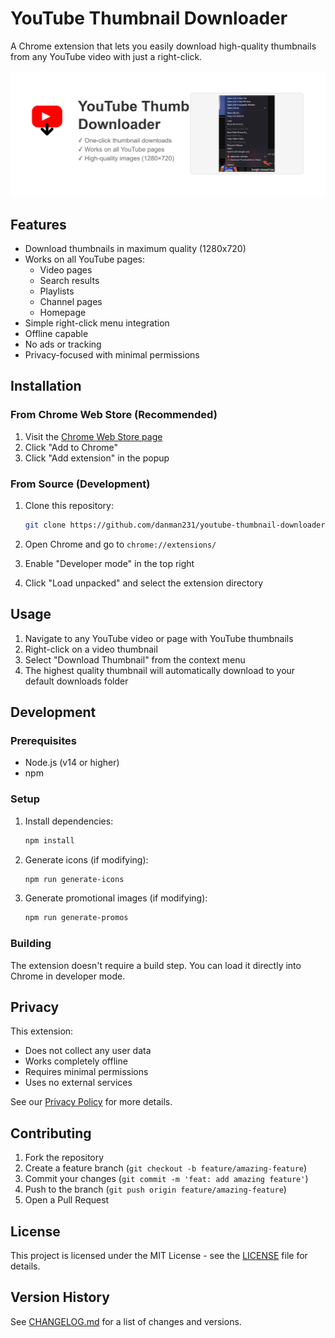 # YouTube Thumbnail Downloader

A Chrome extension that lets you easily download high-quality thumbnails from any YouTube video with just a right-click.

![Extension Preview](promo/marquee_promo.png)

## Features

- Download thumbnails in maximum quality (1280x720)
- Works on all YouTube pages:
  - Video pages
  - Search results
  - Playlists
  - Channel pages
  - Homepage
- Simple right-click menu integration
- Offline capable
- No ads or tracking
- Privacy-focused with minimal permissions

## Installation

### From Chrome Web Store (Recommended)

1. Visit the [Chrome Web Store page](https://chrome.google.com/webstore/detail/youtube-thumbnail-downloader/[your-extension-id])
2. Click "Add to Chrome"
3. Click "Add extension" in the popup

### From Source (Development)

1. Clone this repository:
   ```bash
   git clone https://github.com/danman231/youtube-thumbnail-downloader-ext.git
   ```

2. Open Chrome and go to `chrome://extensions/`

3. Enable "Developer mode" in the top right

4. Click "Load unpacked" and select the extension directory

## Usage

1. Navigate to any YouTube video or page with YouTube thumbnails
2. Right-click on a video thumbnail
3. Select "Download Thumbnail" from the context menu
4. The highest quality thumbnail will automatically download to your default downloads folder

## Development

### Prerequisites

- Node.js (v14 or higher)
- npm

### Setup

1. Install dependencies:
   ```bash
   npm install
   ```

2. Generate icons (if modifying):
   ```bash
   npm run generate-icons
   ```

3. Generate promotional images (if modifying):
   ```bash
   npm run generate-promos
   ```

### Building

The extension doesn't require a build step. You can load it directly into Chrome in developer mode.

## Privacy

This extension:
- Does not collect any user data
- Works completely offline
- Requires minimal permissions
- Uses no external services

See our [Privacy Policy](PRIVACY.md) for more details.

## Contributing

1. Fork the repository
2. Create a feature branch (`git checkout -b feature/amazing-feature`)
3. Commit your changes (`git commit -m 'feat: add amazing feature'`)
4. Push to the branch (`git push origin feature/amazing-feature`)
5. Open a Pull Request

## License

This project is licensed under the MIT License - see the [LICENSE](LICENSE) file for details.

## Version History

See [CHANGELOG.md](CHANGELOG.md) for a list of changes and versions.
